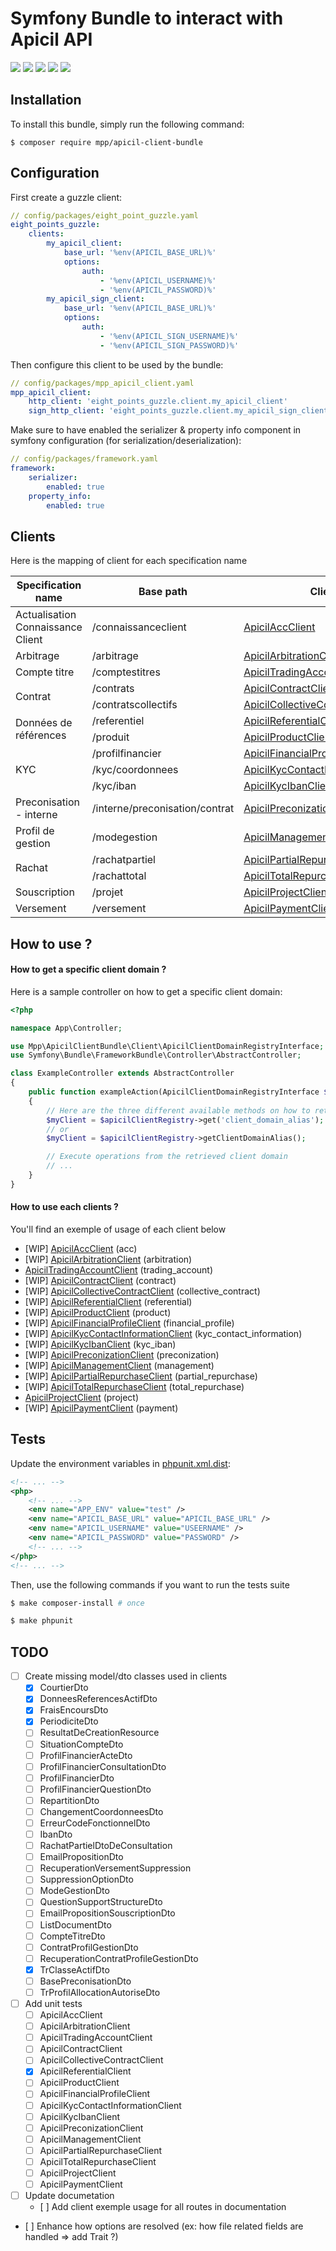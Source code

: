 # Symfony Bundle to interact with Apicil API

<img src="https://img.shields.io/badge/Total%20methods%20from%20documentation-267-blue"/>
<img src="https://img.shields.io/badge/Methods%20added-100%25%20(267%2F267)-green"/>
<img src="https://img.shields.io/badge/Methods%20implemented-99%25%20(266%2F267)-yellowgreen"/>
<img src="https://img.shields.io/badge/Methods%20tested-15%25%20(40%2F267)-red"/>
<img src="https://img.shields.io/badge/Documentation-60%25-yellow"/>

## Installation

To install this bundle, simply run the following command:
```
$ composer require mpp/apicil-client-bundle
```

## Configuration

First create a guzzle client:
```yaml
// config/packages/eight_point_guzzle.yaml
eight_points_guzzle:
    clients:
        my_apicil_client:
            base_url: '%env(APICIL_BASE_URL)%'
            options:
                auth:
                    - '%env(APICIL_USERNAME)%'
                    - '%env(APICIL_PASSWORD)%'
        my_apicil_sign_client:
            base_url: '%env(APICIL_BASE_URL)%'
            options:
                auth:
                    - '%env(APICIL_SIGN_USERNAME)%'
                    - '%env(APICIL_SIGN_PASSWORD)%'
```

Then configure this client to be used by the bundle:
```yaml
// config/packages/mpp_apicil_client.yaml
mpp_apicil_client:
    http_client: 'eight_points_guzzle.client.my_apicil_client'
    sign_http_client: 'eight_points_guzzle.client.my_apicil_sign_client'
```

Make sure to have enabled the serializer & property info component in symfony configuration (for serialization/deserialization):
```yaml
// config/packages/framework.yaml
framework:
    serializer:
        enabled: true
    property_info:
        enabled: true
```

## Clients

Here is the mapping of client for each specification name

<table>
    <thead>
        <tr>
            <th>Specification name</th>
            <th>Base path</th>
            <th>Client</th>
            <th>Client domain alias</th>
            <th>Usable ?</th>
        </tr>
    </thead>
    <tbody>
        <tr>
            <td>Actualisation Connaissance Client</td>
            <td>/connaissanceclient</td>
            <td><a href="./Client/ApicilAccClientInterface.php">ApicilAccClient</a></td>
            <td><a href="./Resources/docs/clients.md#apicilaccclient">acc</a></td>
            <td>Yes</td>
        </tr>
        <tr>
            <td>Arbitrage</td>
            <td>/arbitrage</td>
            <td><a href="./Client/ApicilArbitrationClientInterface.php">ApicilArbitrationClient</a></td>
            <td><a href="./Resources/docs/clients.md#apicilarbitrationclient">arbitration</a></td>
            <td>Yes</td>
        </tr>
        <tr>
            <td>Compte titre</td>
            <td>/comptestitres</td>
            <td><a href="./Client/ApicilTradingAccountClientInterface.php">ApicilTradingAccountClient</a></td>
            <td><a href="./Resources/docs/clients.md#apiciltradingaccountclient">trading_account</a></td>
            <td>Yes</td>
        </tr>
        <tr>
            <td rowspan=2>Contrat</td>
            <td>/contrats</td>
            <td><a href="./Client/ApicilContractClientInterface.php">ApicilContractClient</a></td>
            <td><a href="./Resources/docs/clients.md#apicilcontractclient">contract</a></td>
            <td>Yes</td>
        </tr>
        <tr>
            <td>/contratscollectifs</td>
            <td><a href="./Client/ApicilCollectiveContractClientInterface.php">ApicilCollectiveContractClient</a></td>
            <td><a href="./Resources/docs/clients.md#apicilcollectivecontractclient">collective_contract</a></td>
            <td>Yes</td>
        </tr>
        <tr>
            <td rowspan=2>Données de références</td>
            <td>/referentiel</td>
            <td><a href="./Client/ApicilReferentialClientInterface.php">ApicilReferentialClient</a></td>
            <td><a href="./Resources/docs/clients.md#apicilreferentialclient">referential</a></td>
            <td>Yes</td>
        </tr>
        <tr>
            <td>/produit</td>
            <td><a href="./Client/ApicilProductClientInterface.php">ApicilProductClient</a></td>
            <td><a href="./Resources/docs/clients.md#apicilproductclient">product</a></td>
            <td>Yes</td>
        </tr>
        <tr>
            <td rowspan=3>KYC</td>
            <td>/profilfinancier</td>
            <td><a href="./Client/ApicilFinancialProfileClientInterface.php">ApicilFinancialProfileClient</a></td>
            <td><a href="./Resources/docs/clients.md#apicilfinancialprofileclient">financial_profile</a></td>
            <td>Yes</td>
        </tr>
        <tr>
            <td>/kyc/coordonnees</td>
            <td><a href="./Client/ApicilKycContactInformationClientInterface.php">ApicilKycContactInformationClient</a></td>
            <td><a href="./Resources/docs/clients.md#apicilkyccontactinformationclient">kyc_contact_information</a></td>
            <td>Yes</td>
        </tr>
        <tr>
            <td>/kyc/iban</td>
            <td><a href="./Client/ApicilKycIbanClientInterface.php">ApicilKycIbanClient</a></td>
            <td><a href="./Resources/docs/clients.md#apicilkycibanclient">kyc_iban</a></td>
            <td>Partially</td>
        </tr>
        <tr>
            <td>Preconisation - interne</td>
            <td>/interne/preconisation/contrat</td>
            <td><a href="./Client/ApicilPreconizationClientInterface.php">ApicilPreconizationClient</a></td>
            <td><a href="./Resources/docs/clients.md#apicilpreconizationclient">preconization</a></td>
            <td>Yes</td>
        </tr>
        <tr>
            <td>Profil de gestion</td>
            <td>/modegestion</td>
            <td><a href="./Client/ApicilManagementClientInterface.php">ApicilManagementClient</a></td>
            <td><a href="./Resources/docs/clients.md#apicilmanagementclient">management</a></td>
            <td>Yes</td>
        </tr>
        <tr>
            <td rowspan=2>Rachat</td>
            <td>/rachatpartiel</td>
            <td><a href="./Client/ApicilPartialRepurchaseClientInterface.php">ApicilPartialRepurchaseClient</a></td>
            <td><a href="./Resources/docs/clients.md#apicilpartialrepurchaseclient">partial_repurchase</a></td>
            <td>Yes</td>
        </tr>
        <tr>
            <td>/rachattotal</td>
            <td><a href="./Client/ApicilTotalRepurchaseClientInterface.php">ApicilTotalRepurchaseClient</a></td>
            <td><a href="./Resources/docs/clients.md#apiciltotalrepurchaseclient">total_repurchase</a></td>
            <td>Yes</td>
        </tr>
        <tr>
            <td>Souscription</td>
            <td>/projet</td>
            <td><a href="./Client/ApicilProjectClientInterface.php">ApicilProjectClient</a></td>
            <td><a href="./Resources/docs/clients.md#apicilprojectclient">project</a></td>
            <td>Yes</td>
        </tr>
        <tr>
            <td>Versement</td>
            <td>/versement</td>
            <td><a href="./Client/ApicilPaymentClientInterface.php">ApicilPaymentClient</a></td>
            <td><a href="./Resources/docs/clients.md#apicilpaymentclient">payment</a></td>
            <td>Yes</td>
        </tr>
    </tbody>
</table>

## How to use ?

#### How to get a specific client domain ?

Here is a sample controller on how to get a specific client domain:
```php
<?php

namespace App\Controller;

use Mpp\ApicilClientBundle\Client\ApicilClientDomainRegistryInterface;
use Symfony\Bundle\FrameworkBundle\Controller\AbstractController;

class ExampleController extends AbstractController
{
    public function exampleAction(ApicilClientDomainRegistryInterface $apicilClientRegistry)
    {
        // Here are the three different available methods on how to retrieve a client domain by its alias (choose the one you prefer)
        $myClient = $apicilClientRegistry->get('client_domain_alias');
        // or
        $myClient = $apicilClientRegistry->getClientDomainAlias();

        // Execute operations from the retrieved client domain
        // ...
    }
}
```

#### How to use each clients ?

You'll find an exemple of usage of each client below

-  [WIP] [ApicilAccClient](./Resources/docs/examples/acc.md) (acc)
-  [WIP] [ApicilArbitrationClient](./Resources/docs/examples/arbitration.md) (arbitration)
-  [ApicilTradingAccountClient](./Resources/docs/examples/trading_account.md) (trading_account)
-  [WIP] [ApicilContractClient](./Resources/docs/examples/contract.md) (contract)
-  [WIP] [ApicilCollectiveContractClient](./Resources/docs/examples/collective_contract.md) (collective_contract)
-  [WIP] [ApicilReferentialClient](./Resources/docs/examples/referential.md) (referential)
-  [WIP] [ApicilProductClient](./Resources/docs/examples/product.md) (product)
-  [WIP] [ApicilFinancialProfileClient](./Resources/docs/examples/financial_profile.md) (financial_profile)
-  [WIP] [ApicilKycContactInformationClient](./Resources/docs/examples/kyc_contact_information.md) (kyc_contact_information)
-  [WIP] [ApicilKycIbanClient](./Resources/docs/examples/kyc_iban.md) (kyc_iban)
-  [WIP] [ApicilPreconizationClient](./Resources/docs/examples/preconization.md) (preconization)
-  [WIP] [ApicilManagementClient](./Resources/docs/examples/management.md) (management)
-  [WIP] [ApicilPartialRepurchaseClient](./Resources/docs/examples/partial_repurchase.md) (partial_repurchase)
-  [WIP] [ApicilTotalRepurchaseClient](./Resources/docs/examples/total_repurchase.md) (total_repurchase)
-  [ApicilProjectClient](./Resources/docs/examples/project.md) (project)
-  [WIP] [ApicilPaymentClient](./Resources/docs/examples/payment.md) (payment)

## Tests

Update the environment variables in [phpunit.xml.dist](./phpunit.xml.dist):

```xml
<!-- ... -->
<php>
    <!-- ... -->
    <env name="APP_ENV" value="test" />
    <env name="APICIL_BASE_URL" value="APICIL_BASE_URL" />
    <env name="APICIL_USERNAME" value="USEERNAME" />
    <env name="APICIL_PASSWORD" value="PASSWORD" />
    <!-- ... -->
</php>
<!-- ... -->
```

Then, use the following commands if you want to run the tests suite

```sh
$ make composer-install # once

$ make phpunit
```

## TODO

- [ ] Create missing model/dto classes used in clients
    - [X] CourtierDto
    - [X] DonneesReferencesActifDto
    - [X] FraisEncoursDto
    - [X] PeriodiciteDto
    - [ ] ResultatDeCreationResource
    - [ ] SituationCompteDto
    - [ ] ProfilFinancierActeDto
    - [ ] ProfilFinancierConsultationDto
    - [ ] ProfilFinancierDto
    - [ ] ProfilFinancierQuestionDto
    - [ ] RepartitionDto
    - [ ] ChangementCoordonneesDto
    - [ ] ErreurCodeFonctionnelDto
    - [ ] IbanDto
    - [ ] RachatPartielDtoDeConsultation
    - [ ] EmailPropositionDto
    - [ ] RecuperationVersementSuppression
    - [ ] SuppressionOptionDto
    - [ ] ModeGestionDto
    - [ ] QuestionSupportStructureDto
    - [ ] EmailPropositionSouscriptionDto
    - [ ] ListDocumentDto
    - [ ] CompteTitreDto
    - [ ] ContratProfilGestionDto
    - [ ] RecuperationContratProfileGestionDto
    - [X] TrClasseActifDto
    - [ ] BasePreconisationDto
    - [ ] TrProfilAllocationAutoriseDto
- [ ] Add unit tests
    - [ ] ApicilAccClient
    - [ ] ApicilArbitrationClient
    - [ ] ApicilTradingAccountClient
    - [ ] ApicilContractClient
    - [ ] ApicilCollectiveContractClient
    - [X] ApicilReferentialClient
    - [ ] ApicilProductClient
    - [ ] ApicilFinancialProfileClient
    - [ ] ApicilKycContactInformationClient
    - [ ] ApicilKycIbanClient
    - [ ] ApicilPreconizationClient
    - [ ] ApicilManagementClient
    - [ ] ApicilPartialRepurchaseClient
    - [ ] ApicilTotalRepurchaseClient
    - [ ] ApicilProjectClient
    - [ ] ApicilPaymentClient
- [ ] Update documetation
    - [ ] Add client exemple usage for all routes in documentation
- [ ] Enhance how options are resolved (ex: how file related fields are handled => add Trait ?)

